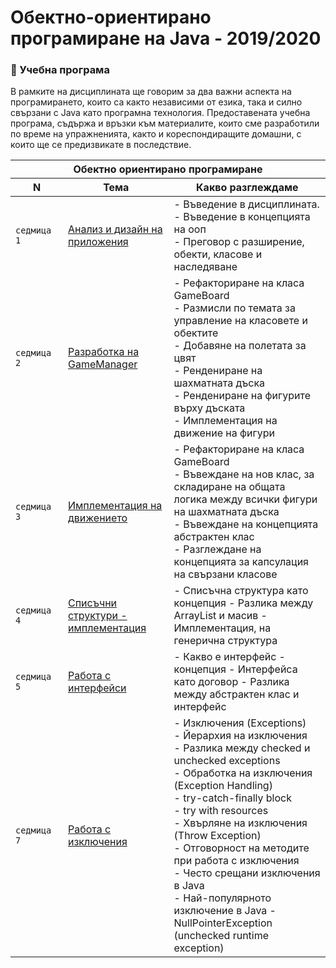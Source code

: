 # Обектно-ориентирано програмиране на Java - 2019/2020

### 🚀 Учебна програма

В рамките на дисциплината ще говорим за два важни аспекта на програмирането, които са както независими от езика, така и силно свързани с Java като програмна технология. Предоставената учебна програма, съдържа и връзки към материалите, които сме разработили по време на упражненията, както и кореспондиращите домашни, с които ще се предизвикате в последствие. 

<table>
    <thead>
        <tr>
            <th  colspan="3">Обектно ориентирано програмиране</th>
        </tr>
        <tr>
            <th width="120">N</th>
            <th width="280px">Тема</th>
            <th width="610px">Какво разглеждаме</th>
        </tr>
    </thead>
    <tbody>
        <tr>
            <td><code>седмица 1</code></td>
            <td><a href="./week-01">Анализ и дизайн на приложения</a></td>
            <td>
            - Въведение в дисциплината. <br>
            - Въведение в концепцията на ооп <br>
            - Преговор с разширение, обекти, класове и наследяване <br>
            </td>
        </tr>
        <tr>
            <td><code>седмица 2</code></td>
            <td><a href="./week-02">Разработка на GameManager</a></td>
            <td>
            - Рефакториране на класа GameBoard <br>
            - Размисли по темата за управление на класовете и обектите <br>
            - Добавяне на полетата за цвят <br>
            - Рендениране на шахматната дъска <br>
            - Рендениране на фигурите върху дъската <br>
            - Имплементация на движение на фигури
            </td>
        </tr>
        <tr>
            <td><code>седмица 3</code></td>
            <td><a href="./week-03">Имплементация на движението</a></td>
            <td>
            - Рефакториране на класа GameBoard <br>
            - Въвеждане на нов клас, за складиране на общата логика между всички фигури на шахматната дъска <br>
            - Въвеждане на концепцията абстрактен клас <br>
            - Разглеждане на концепцията за капсулация на свързани класове
            </td>
        </tr>
        <tr>
            <td><code>седмица 4</code></td>
            <td>
              <a href="./week-04">
                Списъчни структури - имплементация
              </a>
            </td>
            <td>
            - Списъчна структура като концепция
            - Разлика между ArrayList и масив
            - Имплементация, на генерична структура
            </td>
        </tr>
        <tr>
            <td><code>седмица 5</code></td>
            <td><a href="./week-05">Работа с интерфейси</a></td>
            <td>
            - Какво е интерфейс - концепция
            - Интерфейса като договор
            - Разлика между абстрактен клас и интерфейс
            </td>
        </tr>                
        <tr>
            <td><code>седмица 7</code></td>
            <td><a href="./week-07">Работа с изключения</a></td>
            <td>
            - Изключения (Exceptions) <br>
            - Йерархия на изключения <br>
            - Разлика между checked и unchecked exceptions <br>
            - Обработка на изключения (Exception Handling) <br>
            - try-catch-finally block <br>
            - try with resources <br>
            - Хвърляне на изключения (Throw Exception) <br>
            - Отговорност на методите при работа с изключения <br>
            - Често срещани изключения в Java <br>
            - Най-популярното изключение в Java - NullPointerException (unchecked runtime exception)
            </td>
        </tr>
    <tbody>
</table>
